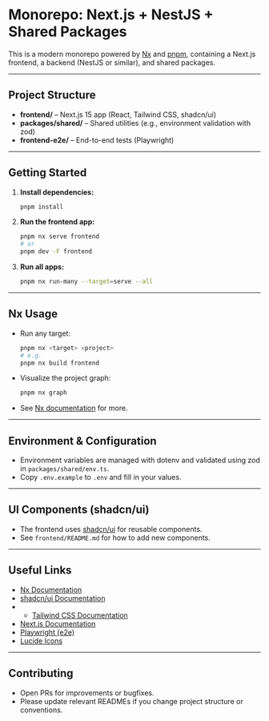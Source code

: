 # Monorepo: Next.js + NestJS + Shared Packages

This is a modern monorepo powered by [Nx](https://nx.dev) and [pnpm](https://pnpm.io/), containing a Next.js frontend, a backend (NestJS or similar), and shared packages.

---

## Project Structure

- **frontend/** – Next.js 15 app (React, Tailwind CSS, shadcn/ui)
- **packages/shared/** – Shared utilities (e.g., environment validation with zod)
- **frontend-e2e/** – End-to-end tests (Playwright)

---

## Getting Started

1. **Install dependencies:**
   ```sh
   pnpm install
   ```
2. **Run the frontend app:**
   ```sh
   pnpm nx serve frontend
   # or
   pnpm dev -F frontend
   ```
3. **Run all apps:**
   ```sh
   pnpm nx run-many --target=serve --all
   ```

---

## Nx Usage

- Run any target:
  ```sh
  pnpm nx <target> <project>
  # e.g.
  pnpm nx build frontend
  ```
- Visualize the project graph:
  ```sh
  pnpm nx graph
  ```
- See [Nx documentation](https://nx.dev) for more.

---

## Environment & Configuration

- Environment variables are managed with dotenv and validated using zod in `packages/shared/env.ts`.
- Copy `.env.example` to `.env` and fill in your values.

---

## UI Components (shadcn/ui)

- The frontend uses [shadcn/ui](https://ui.shadcn.com/docs) for reusable components.
- See `frontend/README.md` for how to add new components.

---

## Useful Links

- [Nx Documentation](https://nx.dev)
- [shadcn/ui Documentation](https://ui.shadcn.com/docs)
- - [Tailwind CSS Documentation](https://tailwindcss.com/docs)
- [Next.js Documentation](https://nextjs.org/docs)
- [Playwright (e2e)](https://playwright.dev/)
- [Lucide Icons](https://lucide.dev/icons/)

---

## Contributing

- Open PRs for improvements or bugfixes.
- Please update relevant READMEs if you change project structure or conventions.
